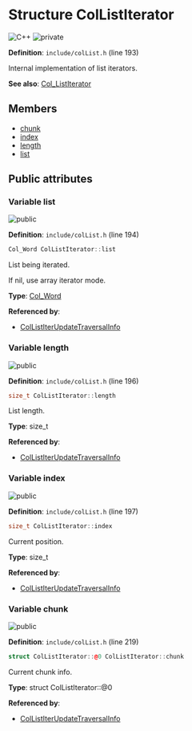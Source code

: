 <a id="struct_col_list_iterator"></a>
# Structure ColListIterator

![][C++]
![][private]

**Definition**: `include/colList.h` (line 193)

Internal implementation of list iterators.

**See also**: [Col\_ListIterator](col_list_8h.md#group__list__words_1ga2793b6b86a3ff97de81eb67f79b46eeb)

## Members

* [chunk](struct_col_list_iterator.md#struct_col_list_iterator_1a5ab651baa3c1d996362c4002fd794dfb)
* [index](struct_col_list_iterator.md#struct_col_list_iterator_1aa2af90fd6c4555d40bd97cf9643a55a7)
* [length](struct_col_list_iterator.md#struct_col_list_iterator_1aed4f40384c36e99739b843fd488be5fb)
* [list](struct_col_list_iterator.md#struct_col_list_iterator_1a96b5bb57b535f6d91149d079cb1f659b)

## Public attributes

<a id="struct_col_list_iterator_1a96b5bb57b535f6d91149d079cb1f659b"></a>
### Variable list

![][public]

**Definition**: `include/colList.h` (line 194)

```cpp
Col_Word ColListIterator::list
```

List being iterated.

If nil, use array iterator mode.



**Type**: [Col\_Word](col_word_8h.md#group__words_1gadb626f9e195212e4fdfba7df154ad043)

**Referenced by**:

* [ColListIterUpdateTraversalInfo](col_list_8h.md#group__list__words_1ga65a0551576955013edca89745886b5dd)

<a id="struct_col_list_iterator_1aed4f40384c36e99739b843fd488be5fb"></a>
### Variable length

![][public]

**Definition**: `include/colList.h` (line 196)

```cpp
size_t ColListIterator::length
```

List length.





**Type**: size_t

**Referenced by**:

* [ColListIterUpdateTraversalInfo](col_list_8h.md#group__list__words_1ga65a0551576955013edca89745886b5dd)

<a id="struct_col_list_iterator_1aa2af90fd6c4555d40bd97cf9643a55a7"></a>
### Variable index

![][public]

**Definition**: `include/colList.h` (line 197)

```cpp
size_t ColListIterator::index
```

Current position.





**Type**: size_t

**Referenced by**:

* [ColListIterUpdateTraversalInfo](col_list_8h.md#group__list__words_1ga65a0551576955013edca89745886b5dd)

<a id="struct_col_list_iterator_1a5ab651baa3c1d996362c4002fd794dfb"></a>
### Variable chunk

![][public]

**Definition**: `include/colList.h` (line 219)

```cpp
struct ColListIterator::@0 ColListIterator::chunk
```

Current chunk info.





**Type**: struct ColListIterator::@0

**Referenced by**:

* [ColListIterUpdateTraversalInfo](col_list_8h.md#group__list__words_1ga65a0551576955013edca89745886b5dd)

[public]: https://img.shields.io/badge/-public-brightgreen (public)
[C++]: https://img.shields.io/badge/language-C%2B%2B-blue (C++)
[private]: https://img.shields.io/badge/-private-red (private)